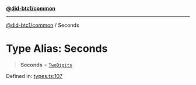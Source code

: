 [**@did-btc1/common**](../README.md)

***

[@did-btc1/common](../globals.md) / Seconds

# Type Alias: Seconds

> **Seconds** = [`TwoDigits`](TwoDigits.md)

Defined in: [types.ts:107](https://github.com/dcdpr/did-btc1-js/blob/751aedd75738c26882a2149e644ae32b9e424707/packages/common/src/types.ts#L107)
